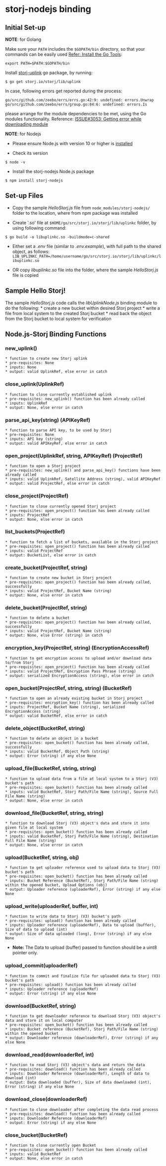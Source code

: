 # storj-nodejs binding

## Initial Set-up

**NOTE**: for Golang

Make sure your `PATH` includes the `$GOPATH/bin` directory, so that your commands can be easily used [Refer: Install the Go Tools](https://golang.org/doc/install):
```
export PATH=$PATH:$GOPATH/bin
```

Install [storj-uplink](https://godoc.org/storj.io/storj/lib/uplink) go package, by running:
```
$ go get storj.io/storj/lib/uplink
```

In case, following errors get reported during the process:
```
go/src/github.com/zeebo/errs/errs.go:42:9: undefined: errors.Unwrap
go/src/github.com/zeebo/errs/group.go:84:6: undefined: errors.Is
```
please arrange for the module dependencies to be met, using the Go modules functionality.
Reference: [ISSUE#3053: Getting error while downloading module](https://github.com/storj/storj/issues/3053#issuecomment-532883993)


**NOTE**: for Nodejs 

* Please ensure Node.js with version 10 or higher is [installed](https://nodejs.org/en/download/)

* Check its version
```
$ node -v
```

* Install the storj-nodejs Node.js package
```
$ npm install storj-nodejs
```


## Set-up Files

* Copy the sample *HelloStorj.js* file from ```node_modules/storj-nodejs/``` folder to the location, where from npm package was installed

* Create '.so' file at  ```$HOME/go/src/storj.io/storj/lib/uplinkc``` folder, by using following command:
```
$ go build -o libuplinkc.so -buildmode=c-shared 
```

* Either set a *.env* file (similar to *.env.example*), with full path to the shared object, as follows:
```LIB_UPLINKC_PATH=/home/username/go/src/storj.io/storj/lib/uplinkc/libuplinkc.so```

* OR copy *libuplinkc.so* file into the folder, where the sample *HelloStorj.js* file is copied


## Sample Hello Storj!
The sample *HelloStorj.js* code calls the *libUplinkNode.js* binding module to do the following:
    * create a new bucket within desired Storj project
    * write a file from local system to the created Storj bucket
    * read back the object from the Storj bucket to local system for verification


## Node.js-Storj Binding Functions

### new_uplink()
    * function to create new Storj uplink
    * pre-requisites: None
    * inputs: None
    * output: valid UplinkRef, else error in catch

### close_uplink(UplinkRef)
    * function to close currently established uplink
    * pre-requisites: new_uplink() function has been already called
    * inputs: UplinkRef
    * output: None, else error in catch

### parse_api_key(string) (APIKeyRef)
    * function to parse API key, to be used by Storj
    * pre-requisites: None
    * inputs: API key (string)
    * output: valid APIKeyRef, else error in catch

### open_project(UplinkRef, string, APIKeyRef) (ProjectRef)
    * function to open a Storj project
    * pre-requisites: new_uplink() and parse_api_key() functions have been already called
    * inputs: valid UplinkRef, Satellite Address (string), valid APIKeyRef
    * output: valid ProjectRef, else error in catch

### close_project(ProjectRef)
    * function to close currently opened Storj project
    * pre-requisites: open_project() function has been already called
    * inputs: ProjectRef
    * output: None, else error in catch


### list_buckets(ProjectRef)
    * function to fetch a list of buckets, available in the Storj project
    * pre-requisites: open_project() function has been already called
    * inputs: valid ProjectRef
    * output: BucketList, else error in catch

### create_bucket(ProjectRef, string)
    * function to create new bucket in Storj project
    * pre-requisites: open_project() function has been already called, successfully
    * inputs: valid ProjectRef, Bucket Name (string)
    * output: None, else error in catch

### delete_bucket(ProjectRef, string)
    * function to delete a bucket 
    * pre-requisites: open_project() function has been already called, successfully
    * inputs: valid ProjectRef, Bucket Name (string)
    * output: None, else Error (string) in catch

### encryption_key(ProjectRef, string) (EncryptionAccessRef)
    * function to get encryption access to upload and/or download data to/from Storj
    * pre-requisites: open_project() function has been already called
    * inputs: valid ProjectRef, Encryption Pass Phrase (string)
    * output: serialized EncryptionAccess (string), else error in catch

### open_bucket(ProjectRef, string, string) (BucketRef)
    * function to open an already existing bucket in Storj project
    * pre-requisites: encryption_key() function has been already called
    * inputs: ProjectRef, Bucket Name (string), serialized EncryptionAccess (string)
    * output: valid BucketRef, else error in catch

### delete_object(BucketRef, string)
    * function to delete an object in a bucket
    * pre-requisites: open_bucket() function has been already called, successfully
    * inputs: valid BucketRef, Object Path (string)
    * output: Error (string) if any else None

### upload_file(BucketRef, string, string)
    * function to upload data from a file at local system to a Storj (V3) bucket's path
    * pre-requisites: open_bucket() function has been already called
    * inputs: valid BucketRef, Storj Path/File Name (string), Source Full File Name (string)
    * output: None, else error in catch

### download_file(BucketRef, string, string)
    * function to download Storj (V3) object's data and store it into given file at local system
    * pre-requisites: open_bucket() function has been already called
    * inputs: valid BucketRef, Storj Path/File Name (string), Destination Full File Name (string)
    * output: None, else error in catch

### upload(BucketRef, string, obj)
    * function to get uploader reference used to upload data to Storj (V3) bucket's path
    * pre-requisites: open_bucket() function has been already called
    * inputs: Bucket Reference (BucketRef), Storj Path/File Name (string) within the opened bucket, Upload Options (obj)
    * output: Uploader reference (uploaderRef), Error (string) if any else None
    
### upload_write(uploaderRef, buffer, int)
    * function to write data to Storj (V3) bucket's path
    * pre-requisites: upload() function has been already called
    * inputs: Uploader reference (uploaderRef), Data to upload (buffer), Size of data to upload (int)
    * output: Size of data uploaded (long), Error (string) if any else None
   * **Note:** The Data to upload (buffer) passed to function should be a uint8 pointer only. 
    
### upload_commit(uploaderRef)
    * function to commit and finalize file for uploaded data to Storj (V3) bucket's path
    * pre-requisites: upload() function has been already called
    * inputs: Uploader reference (uploaderRef)
    * output: Error (string) if any else None
    
### download(BucketRef, string)
    * function to get downloader reference to download Storj (V3) object's data and store it on local computer
    * pre-requisites: open_bucket() function has been already called
    * inputs: Bucket reference (BucketRef), Storj Path/File Name (string) within the opened bucket
    * output: Downloader reference (downloaderRef), Error (string) if any else None

### download_read(downloaderRef, int)
    * function to read Storj (V3) object's data and return the data
    * pre-requisites: download() function has been already called
    * inputs: Downloader Reference (downloaderRef), Length of data to download (int)
    * output: Data downloaded (buffer), Size of data downloaded (int), Error (string) if any else None

### download_close(downloaderRef)
    * function to close downloader after completing the data read process
    * pre-requisites: download() function has been already called
    * inputs: Downloader Reference (downloaderRef)
    * output: Error (string) if any else None

### close_bucket(BucketRef)
    * function to close currently open Bucket
    * pre-requisites: open_bucket() function has been already called
    * inputs: valid BucketRef
    * output: None, else error in catch
